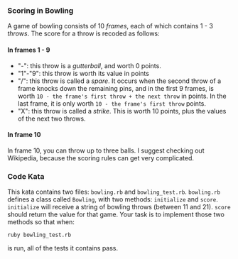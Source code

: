 ### Scoring in Bowling

A game of bowling consists of 10 *frames*, each of which contains 1 - 3 *throws*.  The score for a throw is recoded as follows:

#### In frames 1 - 9

* "-": this throw is a *gutterball*, and worth 0 points.
* "1"-"9": this throw is worth its value in points
* "/": this throw is called a *spare*.  It occurs when the second throw of a frame knocks down the remaining pins, and in the first 9 frames, is worth `10 - the frame's first throw + the next throw` in points.  In the last frame, it is only worth `10 - the frame's first throw` points.
* "X": this throw is called a *strike*.  This is worth 10 points, plus the values of the next two throws.

#### In frame 10

In frame 10, you can throw up to three balls.  I suggest checking out Wikipedia, because the scoring rules can get very complicated.

### Code Kata

This kata contains two files: `bowling.rb` and `bowling_test.rb`.  `bowling.rb` defines a class called `Bowling`, with two methods: `initialize` and `score`.  `initialize` will receive a string of bowling throws (between 11 and 21).  `score` should return the value for that game.  Your task is to implement those two methods so that when:

    ruby bowling_test.rb

is run, all of the tests it contains pass.